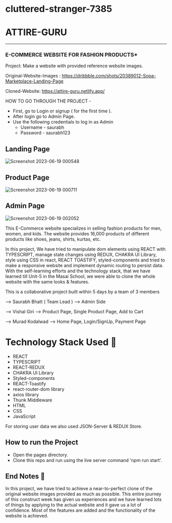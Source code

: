 # cluttered-stranger-7385


# ATTIRE-GURU

-----
### E-COMMERCE WEBSITE FOR FASHION PRODUCTS* 

Project: Make a website with provided reference website images.

Original-Website-Images : https://dribbble.com/shots/20389012-Sopa-Marketplace-Landing-Page

Cloned-Website: https://attire-guru.netlify.app/

HOW TO GO THROUGH THE PROJECT -
- First, go to Login or signup ( for the first time ).
- After login go to Admin Page.
- Use the following credentials to log in as Admin
   - Username -  saurabh
   - Password -  saurabh123

## Landing Page

![Screenshot 2023-06-19 000548](https://github.com/saurabh7412/cluttered-stranger-7385/assets/121215502/2d630738-872d-4d61-a5a4-7f37ee31c839)


## Product Page

![Screenshot 2023-06-19 000711](https://github.com/saurabh7412/cluttered-stranger-7385/assets/121215502/d7837337-0153-4e36-b1b2-4ae65cd5a8b9)

## Admin Page

![Screenshot 2023-06-19 002052](https://github.com/saurabh7412/cluttered-stranger-7385/assets/121215502/c3bb224c-a04e-45bf-9d40-bd303cb53347)


This E-Commerce website specializes in selling fashion products for men, women, and kids. The website provides 16,000 products of different products like shoes, jeans, shirts, kurtas, etc.

In this project, We have tried to manipulate dom elements using REACT with TYPESCRIPT, manage state changes using REDUX, CHAKRA UI Library, style using CSS in react, REACT TOASTIFY, styled-components and tried to make a responsive website and implement dynamic routing to persist data. With the self-learning efforts and the technology stack, that we have learned till Unit-5 in the Masai School, we were able to clone the whole website with the same looks & features.

This is a collaborative project built within 5 days by a team of 3 members 

-->  Saurabh Bhatt ( Team Lead ) --> Admin Side


-->  Vishal Giri --> Product Page, Single Product Page, Add to Cart


-->  Murad Kodalwad  --> Home Page, Login/SignUp, Payment Page



# Technology Stack Used 🌟
* REACT
* TYPESCRIPT
* REACT-REDUX
* CHAKRA UI Library
* Styled-components
* REACT-Toastify
* react-router-dom library
* axios library
* Thunk Middleware
* HTML
* CSS
* JavaScript

For storing user data we also used JSON-Server & REDUX Store.

## How to run the Project
* Open the pages directory.
* Clone this repo and run using the live server command 'npm run start'.

## End Notes 📑
In this project, we have tried to achieve a near-to-perfect clone of the original website images provided as much as possible. This entire journey of this construct week has given us experiences and we have learned lots of things by applying to the actual website and it gave us a lot of confidence. Most of the features are added and the functionality of the website is achieved.
